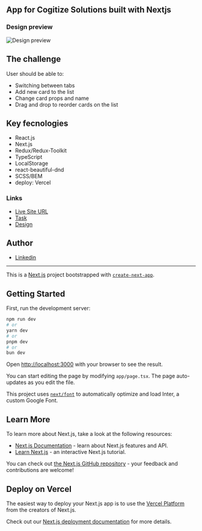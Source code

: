 ## App for Cogitize Solutions built with Nextjs

### Design preview
![Design preview](https://imgur.com/ehMHxoV)

## The challenge

User should be able to:

- Switching between tabs
- Add new card to the list
- Change card props and name
- Drag and drop to reorder cards on the list

## Key fecnologies

- React.js
- Next.js
- Redux/Redux-Toolkit
- TypeScript
- LocalStorage
- react-beautiful-dnd
- SCSS/BEM
- deploy: Vercel

### Links

- [Live Site URL](https://test-task-next-eight.vercel.app/)
- [Task](https://docs.google.com/document/d/1J77raYlC4uKmPQ2AXvmS3fclrNFD130qM-L9tQnCoC8/edit?hl=ru)
- [Design](https://www.figma.com/file/i0nWnfM1ejZvFZyvbEktlA/Cogitize-Solutions?node-id=0%3A1&mode=dev)

## Author

- [Linkedin](https://www.linkedin.com/in/yuliia-antonenko-7b6797213/)

---------------
This is a [Next.js](https://nextjs.org/) project bootstrapped with [`create-next-app`](https://github.com/vercel/next.js/tree/canary/packages/create-next-app).

## Getting Started

First, run the development server:

```bash
npm run dev
# or
yarn dev
# or
pnpm dev
# or
bun dev
```

Open [http://localhost:3000](http://localhost:3000) with your browser to see the result.

You can start editing the page by modifying `app/page.tsx`. The page auto-updates as you edit the file.

This project uses [`next/font`](https://nextjs.org/docs/basic-features/font-optimization) to automatically optimize and load Inter, a custom Google Font.

## Learn More

To learn more about Next.js, take a look at the following resources:

- [Next.js Documentation](https://nextjs.org/docs) - learn about Next.js features and API.
- [Learn Next.js](https://nextjs.org/learn) - an interactive Next.js tutorial.

You can check out [the Next.js GitHub repository](https://github.com/vercel/next.js/) - your feedback and contributions are welcome!

## Deploy on Vercel

The easiest way to deploy your Next.js app is to use the [Vercel Platform](https://vercel.com/new?utm_medium=default-template&filter=next.js&utm_source=create-next-app&utm_campaign=create-next-app-readme) from the creators of Next.js.

Check out our [Next.js deployment documentation](https://nextjs.org/docs/deployment) for more details.
